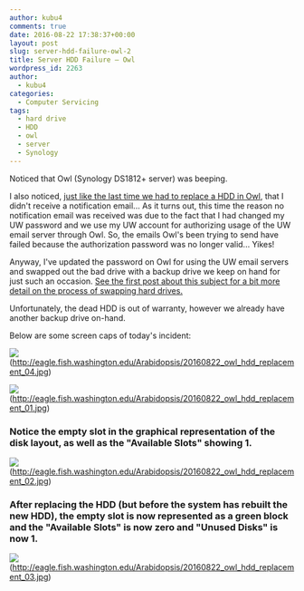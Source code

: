 ```yaml
---
author: kubu4
comments: true
date: 2016-08-22 17:38:37+00:00
layout: post
slug: server-hdd-failure-owl-2
title: Server HDD Failure – Owl
wordpress_id: 2263
author:
  - kubu4
categories:
  - Computer Servicing
tags:
  - hard drive
  - HDD
  - owl
  - server
  - Synology
---
```


Noticed that Owl (Synology DS1812+ server) was beeping.

I also noticed, [just like the last time we had to replace a HDD in Owl](2015/07/31/server-hdd-failure-owl.html), that I didn't receive a notification email... As it turns out, this time the reason no notification email was received was due to the fact that I had changed my UW password and we use my UW account for authorizing usage of the UW email server through Owl. So, the emails Owl's been trying to send have failed because the authorization password was no longer valid... Yikes!

Anyway, I've updated the password on Owl for using the UW email servers and swapped out the bad drive with a backup drive we keep on hand for just such an occasion. [See the first post about this subject for a bit more detail on the process of swapping hard drives.](2015/07/31/server-hdd-failure-owl.html)



Unfortunately, the dead HDD is out of warranty, however we already have another backup drive on-hand.



Below are some screen caps of today's incident:



![](https://eagle.fish.washington.edu/Arabidopsis/20160822_owl_hdd_replacement_04.jpg)(http://eagle.fish.washington.edu/Arabidopsis/20160822_owl_hdd_replacement_04.jpg)





![](https://eagle.fish.washington.edu/Arabidopsis/20160822_owl_hdd_replacement_01.jpg)(http://eagle.fish.washington.edu/Arabidopsis/20160822_owl_hdd_replacement_01.jpg)











### Notice the empty slot in the graphical representation of the disk layout, as well as the "Available Slots" showing 1.



![](https://eagle.fish.washington.edu/Arabidopsis/20160822_owl_hdd_replacement_02.jpg)(http://eagle.fish.washington.edu/Arabidopsis/20160822_owl_hdd_replacement_02.jpg)











### 





### After replacing the HDD (but before the system has rebuilt the new HDD), the empty slot is now represented as a green block and the "Available Slots" is now zero and "Unused Disks" is now 1.





![](https://eagle.fish.washington.edu/Arabidopsis/20160822_owl_hdd_replacement_03.jpg)(http://eagle.fish.washington.edu/Arabidopsis/20160822_owl_hdd_replacement_03.jpg)
